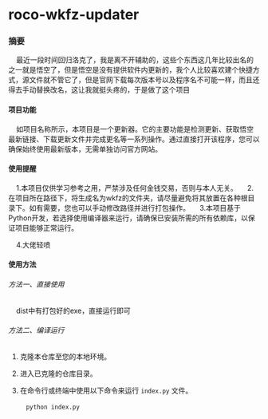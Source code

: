# roco-wkfz-updater

### 摘要

    最近一段时间回归洛克了，我是离不开辅助的，这些个东西这几年比较出名的之一就是悟空了，但是悟空是没有提供软件内更新的，我个人比较喜欢建个快捷方式，源文件就不管它了，但是官网下载每次版本号以及程序名不可能一样，而且还得去手动替换改名，这让我就挺头疼的，于是做了这个项目

#### 项目功能

    如项目名称所示，本项目是一个更新器。它的主要功能是检测更新、获取悟空最新链接、下载更新文件并完成更名等一系列操作。通过直接打开该程序，您可以确保始终使用最新版本，无需单独访问官方网站。

#### 使用提醒

    1.本项目仅供学习参考之用，严禁涉及任何金钱交易，否则与本人无关。
    2.在项目所在路径下，将生成名为wkfz的文件夹，请尽量避免将其放置在各种根目录下。如有需要，您也可以手动修改路径并进行打包操作。
    3.本项目基于Python开发，若选择使用编译器来运行，请确保已安装所需的所有依赖库，以保证项目能够正常运行。

    4.大佬轻喷

#### 使用方法

###### 方法一、直接使用

      dist中有打包好的exe，直接运行即可

###### 方法二、编译运行

1. 克隆本仓库至您的本地环境。

2. 进入已克隆的仓库目录。

3. 在命令行或终端中使用以下命令来运行 `index.py` 文件。

         ``python index.py``    
